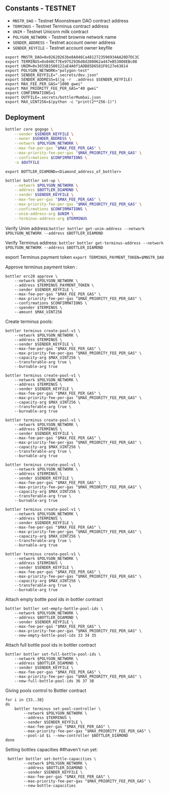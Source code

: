 ## Constants - TESTNET

-   `MNSTR_DAO` - Testnet Moonstream DAO contract address
-   `TERMINUS` - Testnet Terminus contract address
-   `UNIM` - Testnet Unicorn milk contract
-   `POLYGON_NETWORK` - Testnet brownie network name
-   `SENDER_ADDRESS` - Testnet account owner address
-   `SENDER_KEYFILE` - Testnet account owner keyfile

```
export MNSTR_DAO=0x02620263be8A046Ca4812723596934AA20D7DC3C
export TERMINUS=0x040Cf7Ee9752936d8d280062a447eB53808EBc08
export UNIM=0x3655B1500122aE4A0f1ADB85D6581F0127e63814
export POLYGON_NETWORK="polygon-test"
export SENDER_KEYFILE=".secrets/dev.json"
export SENDER_ADDRESS=$(jq -r  .address $SENDER_KEYFILE)
export MAX_FEE_PER_GAS="1000 gwei"
export MAX_PRIORITY_FEE_PER_GAS="40 gwei"
export CONFIRMATIONS=1
export OUTFILE=.secrets/bottlerMumbai.json
export MAX_UINT256=$(python -c "print(2**256-1)")
```



## Deployment

```bash
bottler core gogogo \
    --sender $SENDER_KEYFILE \
    --owner $SENDER_ADDRESS \
    --network $POLYGON_NETWORK \
    --max-fee-per-gas "$MAX_FEE_PER_GAS" \
    --max-priority-fee-per-gas "$MAX_PRIORITY_FEE_PER_GAS" \
    --confirmations $CONFIRMATIONS \
    -o $OUTFILE

```

`export BOTTLER_DIAMOND=<Diamond_address_of_bottler>`

```bash
bottler bottler set-up \
    --network $POLYGON_NETWORK \
    --address $BOTTLER_DIAMOND \
    --sender $SENDER_KEYFILE \
    --max-fee-per-gas "$MAX_FEE_PER_GAS" \
    --max-priority-fee-per-gas "$MAX_PRIORITY_FEE_PER_GAS" \
    --confirmations $CONFIRMATIONS \
    --unim-address-arg $UNIM \
    --terminus-address-arg $TERMINUS 

```




Verify Unim address:`bottler bottler get-unim-address --network $POLYGON_NETWORK --address $BOTTLER_DIAMOND`

Verify Terminus address: `bottler bottler get-terminus-address --network $POLYGON_NETWORK --address $BOTTLER_DIAMOND`

export Terminus payment token `export TERMINUS_PAYMENT_TOKEN=$MNSTR_DAO`


Approve terminus payment token :
```
bottler erc20 approve \
    --network $POLYGON_NETWORK \
    --address $TERMINUS_PAYMENT_TOKEN \
    --sender $SENDER_KEYFILE \
    --max-fee-per-gas "$MAX_FEE_PER_GAS" \
    --max-priority-fee-per-gas "$MAX_PRIORITY_FEE_PER_GAS" \
    --confirmations $CONFIRMATIONS \
    --spender $TERMINUS \
    --amount $MAX_UINT256

```


Create terminus pools:
```
bottler terminus create-pool-v1 \
    --network $POLYGON_NETWORK \
    --address $TERMINUS \
    --sender $SENDER_KEYFILE \
    --max-fee-per-gas "$MAX_FEE_PER_GAS" \
    --max-priority-fee-per-gas "$MAX_PRIORITY_FEE_PER_GAS" \
    --capacity-arg $MAX_UINT256 \
    --transferable-arg true \
    --burnable-arg true

bottler terminus create-pool-v1 \
    --network $POLYGON_NETWORK \
    --address $TERMINUS \
    --sender $SENDER_KEYFILE \
    --max-fee-per-gas "$MAX_FEE_PER_GAS" \
    --max-priority-fee-per-gas "$MAX_PRIORITY_FEE_PER_GAS" \
    --capacity-arg $MAX_UINT256 \
    --transferable-arg true \
    --burnable-arg true

bottler terminus create-pool-v1 \
    --network $POLYGON_NETWORK \
    --address $TERMINUS \
    --sender $SENDER_KEYFILE \
    --max-fee-per-gas "$MAX_FEE_PER_GAS" \
    --max-priority-fee-per-gas "$MAX_PRIORITY_FEE_PER_GAS" \
    --capacity-arg $MAX_UINT256 \
    --transferable-arg true \
    --burnable-arg true

bottler terminus create-pool-v1 \
    --network $POLYGON_NETWORK \
    --address $TERMINUS \
    --sender $SENDER_KEYFILE \
    --max-fee-per-gas "$MAX_FEE_PER_GAS" \
    --max-priority-fee-per-gas "$MAX_PRIORITY_FEE_PER_GAS" \
    --capacity-arg $MAX_UINT256 \
    --transferable-arg true \
    --burnable-arg true

bottler terminus create-pool-v1 \
    --network $POLYGON_NETWORK \
    --address $TERMINUS \
    --sender $SENDER_KEYFILE \
    --max-fee-per-gas "$MAX_FEE_PER_GAS" \
    --max-priority-fee-per-gas "$MAX_PRIORITY_FEE_PER_GAS" \
    --capacity-arg $MAX_UINT256 \
    --transferable-arg true \
    --burnable-arg true

bottler terminus create-pool-v1 \
    --network $POLYGON_NETWORK \
    --address $TERMINUS \
    --sender $SENDER_KEYFILE \
    --max-fee-per-gas "$MAX_FEE_PER_GAS" \
    --max-priority-fee-per-gas "$MAX_PRIORITY_FEE_PER_GAS" \
    --capacity-arg $MAX_UINT256 \
    --transferable-arg true \
    --burnable-arg true

```

Attach empty bottle pool ids in bottler contract
```
bottler bottler set-empty-bottle-pool-ids \
    --network $POLYGON_NETWORK \
    --address $BOTTLER_DIAMOND \
    --sender $SENDER_KEYFILE \
    --max-fee-per-gas "$MAX_FEE_PER_GAS" \
    --max-priority-fee-per-gas "$MAX_PRIORITY_FEE_PER_GAS" \
    --new-empty-bottle-pool-ids 33 34 35

```

Attach full bottle pool ids in bottler contract
```
bottler bottler set-full-bottle-pool-ids \
    --network $POLYGON_NETWORK \
    --address $BOTTLER_DIAMOND \
    --sender $SENDER_KEYFILE \
    --max-fee-per-gas "$MAX_FEE_PER_GAS" \
    --max-priority-fee-per-gas "$MAX_PRIORITY_FEE_PER_GAS" \
    --new-full-bottle-pool-ids 36 37 38

```


Giving pools control to Bottler contract
```
for i in {33..38} 
do
    bottler terminus set-pool-controller \
        --network $POLYGON_NETWORK \
        --address $TERMINUS \
        --sender $SENDER_KEYFILE \
        --max-fee-per-gas "$MAX_FEE_PER_GAS" \
        --max-priority-fee-per-gas "$MAX_PRIORITY_FEE_PER_GAS" \
        --pool-id $i --new-controller $BOTTLER_DIAMOND 
done
```

Setting bottles capacities
##haven't run yet:
```
 bottler bottler set-bottle-capacities \
        --network $POLYGON_NETWORK \
        --address $BOTTLER_DIAMOND \
        --sender $SENDER_KEYFILE \
        --max-fee-per-gas "$MAX_FEE_PER_GAS" \
        --max-priority-fee-per-gas "$MAX_PRIORITY_FEE_PER_GAS" \
        --new-bottle-capacities  
```










